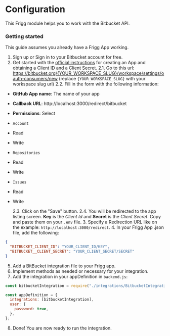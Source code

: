 # Configuration

This Frigg module helps you to work with the Bitbucket API.

### Getting started

This guide assumes you already have a Frigg App working.

1. Sign up or Sign in to your Bitbucket account for free.
2. Get started with the [official instructions](https://developer.atlassian.com/cloud/bitbucket/rest/intro/#oauth-2-0) for creating an App and obtaining a Client ID and a Client Secret.
   2.1. Go to this url: https://bitbucket.org/{YOUR_WORKSPACE_SLUG}/workspace/settings/oauth-consumers/new (replace `{YOUR_WORKSPACE_SLUG}` with your workspace slug url)
   2.2. Fill in the form with the following information:

- **GitHub App name**: The name of your app
- **Callback URL**: http://localhost:3000/redirect/bitbucket
- **Permissions**: Select
- `Account`
- Read
- Write
- `Repositories`
- Read
- Write
- `Issues`
- Read
- Write

  2.3. Click on the "Save" button.
  2.4. You will be redirected to the app listing screen. **Key** is the _Client Id_ and **Secret** is the _Client Secret_. Copy and paste them on your `.env` file. 3. Specify a Redirection URL like on the example: `http://localhost:3000/redirect`. 4. In your Frigg App .json file, add the following:

```json
{
  "BITBUCKET_CLIENT_ID": "YOUR_CLIENT_ID/KEY",
  "BITBUCKET__CLIENT_SECRET": "YOUR_CLIENT_SECRET/SECRET"
}
```

5. Add a BitBucket integration file to your Frigg app.
6. Implement methods as needed or necessary for your integration.
7. Add the integration in your appDefinition in `backend.js`:

```js
const bitbucketIntegration = require("./integrations/BitbucketIntegration.js");

const appDefinition = {
  integrations: [bitbucketIntegration],
  user: {
    password: true,
  },
};
```

8. Done! You are now ready to run the integration.
